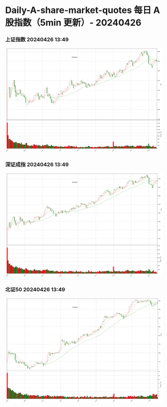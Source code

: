 
# Daily-A-share-market-quotes 每日 A 股指数（5min 更新）- 20240426

### 上证指数 20240426 13:49
![](./fig/2024/4/20240426-sh000001.png)

### 深证成指 20240426 13:49
![](./fig/2024/4/20240426-sz399001.png)

### 北证50 20240426 13:49
![](./fig/2024/4/20240426-bj899050.png)
